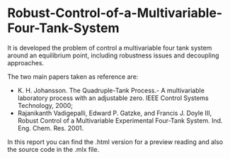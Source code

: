 # Robust-Control-of-a-Multivariable-Four-Tank-System
It is developed the problem of control a multivariable four tank system around an equilibrium point, including robustness issues and decoupling approaches.

The two main papers taken as reference are:
- K. H. Johansson. The Quadruple-Tank Process.- A multivariable laboratory process with an adjustable zero. IEEE Control Systems Technology, 2000;
- Rajanikanth Vadigepalli, Edward P. Gatzke, and Francis J. Doyle III, Robust Control of a Multivariable Experimental Four-Tank System. Ind. Eng. Chem. Res. 2001.

In this report you can find the .html version for a preview reading and also the source code in the .mlx file.
